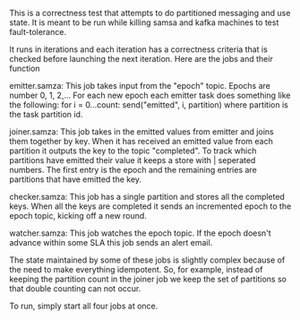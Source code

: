 This is a correctness test that attempts to do partitioned messaging and use state. It is meant to be run while killing samsa and kafka machines to test fault-tolerance.

It runs in iterations and each iteration has a correctness criteria that is checked before launching the next iteration. Here are the jobs and their function

emitter.samza:
  This job takes input from the "epoch" topic. Epochs are number 0, 1, 2,...
  For each new epoch each emitter task does something like the following:
     for i = 0...count:
       send("emitted", i, partition)
  where partition is the task partition id.
  
joiner.samza:
  This job takes in the emitted values from emitter and joins them together by key.
  When it has received an emitted value from each partition it outputs the key to the topic "completed".
  To track which partitions have emitted their value it keeps a store with | seperated numbers. 
  The first entry is the epoch and the remaining entries are partitions that have emitted the key.
  
checker.samza:
  This job has a single partition and stores all the completed keys. When all the keys are completed it sends an incremented epoch to the epoch topic, kicking off a new round.
  
watcher.samza:
  This job watches the epoch topic. If the epoch doesn't advance within some SLA this job sends an alert email.
  
The state maintained by some of these jobs is slightly complex because of the need to make everything idempotent. So, for example, instead of keeping the partition count
in the joiner job we keep the set of partitions so that double counting can not occur.

To run, simply start all four jobs at once.
